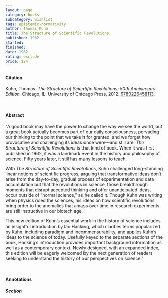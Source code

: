 ```yaml
---
layout: page
category: books
subcategory: wishlist
tags: epistemic-normativity
author: Thomas Kuhn
title: The Structure of Scientific Revolutions
published: 1962
started:
finished:
date: 1962
rating: exclude
price: $24
---
```


#### Citation

Kuhn, Thomas. *The Structure of Scientific Revolutions: 50th Anniversary Edition.* Chicago, IL: University of Chicago Press, 2012. [9780226458113](https://press.uchicago.edu/ucp/books/book/chicago/S/bo13179781.html).

<br>

#### Abstract

"A good book may have the power to change the way we see the world, but a great book actually becomes part of our daily consciousness, pervading our thinking to the point that we take it for granted, and we forget how provocative and challenging its ideas once were—and still are. *The Structure of Scientific Revolutions* is that kind of book. When it was first published in 1962, it was a landmark event in the history and philosophy of science. Fifty years later, it still has many lessons to teach.

With *The Structure of Scientific Revolutions*, Kuhn challenged long-standing linear notions of scientific progress, arguing that transformative ideas don’t arise from the day-to-day, gradual process of experimentation and data accumulation but that the revolutions in science, those breakthrough moments that disrupt accepted thinking and offer unanticipated ideas, occur outside of “normal science,” as he called it. Though Kuhn was writing when physics ruled the sciences, his ideas on how scientific revolutions bring order to the anomalies that amass over time in research experiments are still instructive in our biotech age.

This new edition of Kuhn’s essential work in the history of science includes an insightful introduction by Ian Hacking, which clarifies terms popularized by Kuhn, including paradigm and incommensurability, and applies Kuhn’s ideas to the science of today. Usefully keyed to the separate sections of the book, Hacking’s introduction provides important background information as well as a contemporary context.  Newly designed, with an expanded index, this edition will be eagerly welcomed by the next generation of readers seeking to understand the history of our perspectives on science."

<br>

#### Annotations

##### Section
